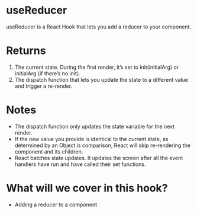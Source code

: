 # useReducer

useReducer is a React Hook that lets you add a reducer to your component.

# Returns

1. The current state. During the first render, it’s set to init(initialArg) or initialArg (if there’s no init).
2. The dispatch function that lets you update the state to a different value and trigger a re-render.

# Notes

- The dispatch function only updates the state variable for the next render.
- If the new value you provide is identical to the current state, as determined by an Object.is comparison, React will skip re-rendering the component and its children.
- React batches state updates. It updates the screen after all the event handlers have run and have called their set functions.

# What will we cover in this hook?

- Adding a reducer to a component
